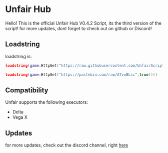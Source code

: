 # Unfair Hub
Hello! This is the official Unfair Hub V0.4.2 Script, its the third version of the script! for more updates, dont forget to check out on github or Discord!

## Loadstring
loadstring is:
```lua
loadstring(game:HttpGet("https://raw.githubusercontent.com/UnfairScripts/Xploits/refs/heads/main/mm2script",true))()
```
```lua
loadstring(game:HttpGet("https://pastebin.com/raw/A7vxBLsi",true))()
```

## Compatibility
Unfair supports the following executors:
* Delta
* Vega X

## Updates
for more updates, check out the discord channel, right [here](https://discord.com/invite/7m6n24djSh)
